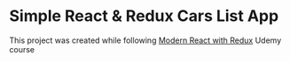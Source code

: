 # Simple React & Redux Cars List App
This project was created while following [Modern React with Redux](https://www.udemy.com/course/react-redux/) Udemy course
